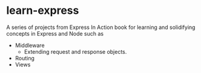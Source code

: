 # learn-express
A series of projects from Express In Action book for learning and solidifying concepts in Express and Node such as
* Middleware
  * Extending request and response objects.
* Routing
* Views

